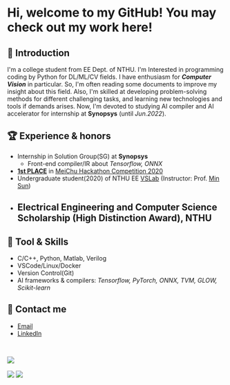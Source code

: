 # Hi, welcome to my GitHub! You may check out my work here!

<!--
**Jack24658735/Jack24658735** is a ✨ _special_ ✨ repository because its `README.md` (this file) appears on your GitHub profile.

Here are some ideas to get you started:

- 🔭 I’m currently working on ...
- 🌱 I’m currently learning ...
- 👯 I’m looking to collaborate on ...
- 🤔 I’m looking for help with ...
- 💬 Ask me about ...
- 📫 How to reach me: ...
- 😄 Pronouns: ...
- ⚡ Fun fact: ...
-->

## 💬 Introduction
I'm a college student from EE Dept. of NTHU. I'm Interested in programming coding by Python for DL/ML/CV fields. I have enthusiasm for ***Computer Vision*** in particular. So, I'm often reading some documents to improve my insight about this field. Also, I'm skilled at developing problem-solving methods for different challenging tasks, and learning new technologies and tools if demands arises. Now, I'm devoted to studying AI compiler and AI accelerator for internship at **Synopsys** (until *Jun.2022*).

## 🏆 Experience & honors
- Internship in Solution Group(SG) at **Synopsys**
  - Front-end compiler/IR about *Tensorflow, ONNX*
- [**1st PLACE**](https://www.hccg.gov.tw/ch/home.jsp?id=48&parentpath=&mcustomize=municipalnews_view.jsp&toolsflag=Y&dataserno=202010250004&t=MunicipalNews&mserno=201601300020) in [MeiChu Hackathon Competition 2020](https://github.com/Jack24658735/Meichu2020_Team_726)
- Undergraduate student(2020) of NTHU EE [VSLab](https://aliensunmin.github.io/lab/info.html) (Instructor: Prof. [Min Sun](https://scholar.google.com/citations?user=1Rf6sGcAAAAJ&hl=en))
- Electrical Engineering and Computer Science Scholarship (High Distinction Award), NTHU
  - 

## 🔧 Tool & Skills
- C/C++, Python, Matlab, Verilog
- VSCode/Linux/Docker
- Version Control(Git)
- AI frameworks & compilers: *Tensorflow, PyTorch, ONNX, TVM, GLOW, Scikit-learn*

## 🔗 Contact me
* [Email](mailto:liujack0914@gmail.com)
* [LinkedIn](https://www.linkedin.com/in/i-jieh-liu/)
<br>

![](https://github-profile-summary-cards.vercel.app/api/cards/profile-details?username=Jack24658735&theme=github_dark)
<br>
<br>
![](https://github-profile-summary-cards.vercel.app/api/cards/repos-per-language?username=Jack24658735&theme=github_dark)
![](https://github-profile-summary-cards.vercel.app/api/cards/stats?username=Jack24658735&theme=github_dark)
